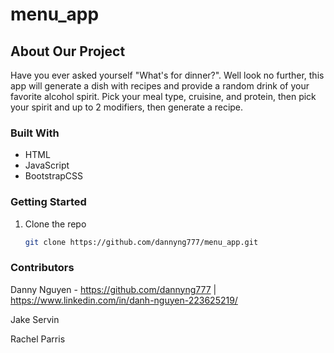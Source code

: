 # menu_app

## About Our Project

Have you ever asked yourself "What's for dinner?". Well look no further, this app will generate 
a dish with recipes and provide a random drink of your favorite alcohol spirit. 
Pick your meal type, cruisine, and protein, then pick your spirit and up to 2 modifiers, then generate a recipe. 
### Built With

* HTML
* JavaScript
* BootstrapCSS

### Getting Started

1. Clone the repo
   ```sh
   git clone https://github.com/dannyng777/menu_app.git
   ```

### Contributors

Danny Nguyen - https://github.com/dannyng777 | https://www.linkedin.com/in/danh-nguyen-223625219/

Jake Servin 

Rachel Parris 
